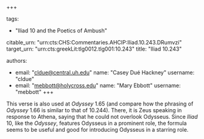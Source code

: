 +++

tags:
- "Iliad 10 and the Poetics of Ambush"

citable_urn: "urn:cts:CHS:Commentaries.AHCIP:Iliad.10.243.DRumvzi"
target_urn: "urn:cts:greekLit:tlg0012.tlg001:10.243"
title: "Iliad 10.243"

authors:
- email: "cldue@central.uh.edu"
  name: "Casey Dué Hackney"
  username: "cldue"
- email: "mebbott@holycross.edu"
  name: "Mary Ebbott"
  username: "mebbott"
+++

<p>This verse is also used at <em>Odyssey</em> 1.65 (and compare how the phrasing of <em>Odyssey</em> 1.66 is similar to that of 10.244). There, it is Zeus speaking in response to Athena, saying that he could not overlook Odysseus. Since <em>Iliad</em> 10, like the <em>Odyssey</em>, features Odysseus in a prominent role, the formula seems to be useful and good for introducing Odysseus in a starring role. </p>